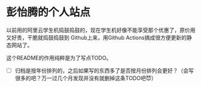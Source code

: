 # 彭怡腾的个人站点

以前用的阿里云学生机捣鼓捣鼓的，现在学生机好像不能享受那个优惠了，原价用又好贵，干脆就捣鼓捣鼓到
Github上来，用Github Actions搞成很方便更新的静态网站了。

这个README的作用纯粹是为了写点TODO。

- [ ] 归档是按年份排列的，之后如果写的东西多了是否按月份排列会更好？（会写很多的吧？万一过几个月发现并没有就删掉这条TODO吧😈）